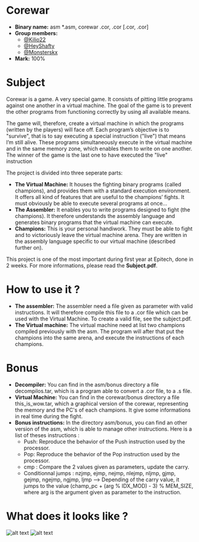# Corewar
- **Binary name:** asm *.asm, corewar .cor, .cor [.cor, .cor] 
- **Group members:**
  - [@Kilio22](https://github.com/Kilio22)
  - [@HeyShafty](https://github.com/HeyShafty)
  - [@Monsterskx](https://github.com/Monsterskx)
- **Mark:** 100%
 
# Subject

Corewar is a game. A very special game. It consists of pitting little programs against one another in a virtual machine.
The goal of the game is to prevent the other programs from functioning correctly by using all available means.

The game will, therefore, create a virtual machine in which the programs (written by the players) will face off. Each
program’s objective is to "survive", that is to say executing a special instruction ("live") that means I’m still alive.
These programs simultaneously execute in the virtual machine and in the same memory zone, which enables them
to write on one another.
The winner of the game is the last one to have executed the "live" instruction

The project is divided into three seperate parts:
- **The Virtual Machine:** It houses the fighting binary programs (called champions), and provides them with a standard execution environment. It offers all kind of features that are useful to the champions’ fights. It must obviously be able to
execute several programs at once...
- **The Assembler:** It enables you to write programs designed to fight (the champions). It therefore understands the assembly language and generates binary programs that the virtual machine can execute.
- **Champions:** This is your personal handiwork. They must be able to fight and to victoriously leave the virtual machine arena.
They are written in the assembly language specific to our virtual machine (described further on).

This project is one of the most important during first year at Epitech, done in 2 weeks.
For more informations, please read the **Subject.pdf**.

# How to use it ?
- **The assembler:** The assembler need a file given as parameter with valid instructions. It will therefore compile this file to a .cor file which can be used with the Virtual Machine.
  To create a valid file, see the subject.pdf.
- **The Virtual machine:** The virtual machine need at list two champions compiled previously with the asm. The program will after that put the champions into the same arena, and execute the instructions of each champions.

# Bonus
- **Decompiler:** You can find in the asm/bonus directory a file decompilos.tar, which is a program able to convert a .cor file, to a .s file.
- **Virtual Machine:** You can find in the corewar/bonus directory a file this_is_wow.tar, which a graphical version of the corewar, representing the memory and the PC's of each champions.
  It give some informations in real time during the fight.
- **Bonus instructions:** In the directory asm/bonus, you can find an other version of the asm, which is able to manage other instructions.
  Here is a list of theses instructions :
    - Push: Reproduce the behavior of the Push instruction used by the processor.
    - Pop: Reproduce the behavior of the Pop instruction used by the processor.
    - cmp : Compare the 2 values given as parameters, update the carry.
    - Conditionnal jumps : nzjmp, ejmp, nejmp, nlejmp, nljmp, gjmp, gejmp, ngejmp, ngjmp, ljmp --> Depending of the carry value, it jumps to the value (champ_pc + (arg % IDX_MOD) - 3) % MEM_SIZE, where arg is the argument given as parameter to the instruction.
    
# What does it looks like ?
![alt text](https://github.com/Kilio22/Corewar/blob/master/fig1.png?raw=true)
![alt text](https://github.com/Kilio22/Corewar/blob/master/fig2.png?raw=true)
